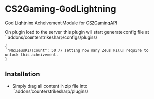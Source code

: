 # CS2Gaming-GodLightning
 God Lightning Acheivement Module for [CS2GamingAPI](https://github.com/oylsister/CS2GamingAPI/)

 On plugin load to the server, this plugin will start generate config file at ``addons/counterstrikesharp/configs/plugins/
 ```jsonc
{
  "MaxZeusKillCount": 50 // setting how many Zeus kills require to unlock this acheivement.
}
 ```

## Installation
- Simply drag all content in zip file into ``addons/counterstrikesharp/plugins/
